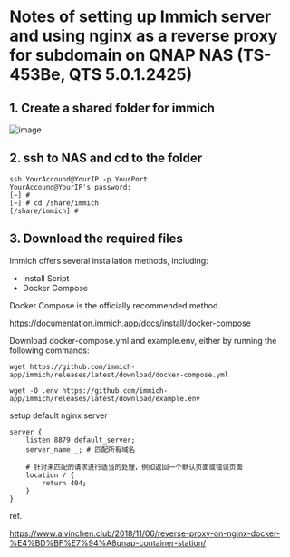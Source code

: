 # Notes of setting up Immich server and using nginx as a reverse proxy for subdomain on QNAP NAS (TS-453Be, QTS 5.0.1.2425)




## 1. Create a shared folder for immich
![image](https://github.com/ForisC/note_immich_qnap/assets/52095287/f84dbdda-aa4c-4165-94a0-603b3f978352)

## 2. ssh to NAS and cd to the folder

```
ssh YourAccound@YourIP -p YourPort
YourAccound@YourIP's password:
[~] #
[~] # cd /share/immich
[/share/immich] #
```


## 3. Download the required files
  Immich offers several installation methods, including:

* Install Script
* Docker Compose

Docker Compose is the officially recommended method.

https://documentation.immich.app/docs/install/docker-compose

Download docker-compose.yml and example.env, either by running the following commands:
```
wget https://github.com/immich-app/immich/releases/latest/download/docker-compose.yml
```
```
wget -O .env https://github.com/immich-app/immich/releases/latest/download/example.env
```


setup default nginx server
```
server {
    listen 8879 default_server;
    server_name _; # 匹配所有域名

    # 针对未匹配的请求进行适当的处理，例如返回一个默认页面或错误页面
    location / {
        return 404;
    }
}
```


ref. 

https://www.alvinchen.club/2018/11/06/reverse-proxy-on-nginx-docker-%E4%BD%BF%E7%94%A8qnap-container-station/
